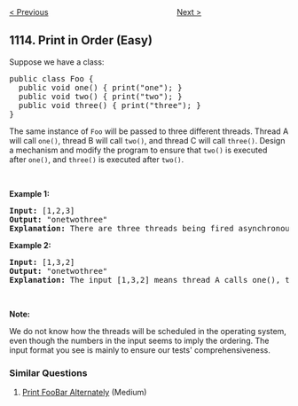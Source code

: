 <!--|This file generated by command(leetcode description); DO NOT EDIT.    |-->
<!--+----------------------------------------------------------------------+-->
<!--|@author    Openset <openset.wang@gmail.com>                           |-->
<!--|@link      https://github.com/openset                                 |-->
<!--|@home      https://github.com/openset/leetcode                        |-->
<!--+----------------------------------------------------------------------+-->

[< Previous](https://github.com/openset/leetcode/tree/master/problems/reported-posts "Reported Posts")
　　　　　　　　　　　　　　　　
[Next >](https://github.com/openset/leetcode/tree/master/problems/print-foobar-alternately "Print FooBar Alternately")

## 1114. Print in Order (Easy)

<p>Suppose we have a class:</p>

<pre>
public class Foo {
&nbsp; public void one() { print(&quot;one&quot;); }
&nbsp; public void two() { print(&quot;two&quot;); }
&nbsp; public void three() { print(&quot;three&quot;); }
}
</pre>

<p>The same instance of <code>Foo</code> will be passed to three different threads. Thread A will call <code>one()</code>, thread B will call <code>two()</code>, and thread C will call <code>three()</code>. Design a mechanism and modify the program&nbsp;to ensure that&nbsp;<code>two()</code>&nbsp;is executed after&nbsp;<code>one()</code>, and&nbsp;<code>three()</code> is executed after&nbsp;<code>two()</code>.</p>

<p>&nbsp;</p>

<p><strong>Example 1:</strong></p>

<pre>
<b>Input:</b> [1,2,3]
<b>Output:</b> &quot;onetwothree&quot;
<strong>Explanation:</strong> There are three threads being fired asynchronously. The input [1,2,3] means thread A calls one(), thread B calls two(), and thread C calls three(). &quot;onetwothree&quot; is the correct output.
</pre>

<p><strong>Example 2:</strong></p>

<pre>
<b>Input:</b> [1,3,2]
<b>Output:</b> &quot;onetwothree&quot;
<strong>Explanation:</strong> The input [1,3,2] means thread A calls one(), thread B calls three(), and thread C calls two(). &quot;onetwothree&quot; is the correct output.</pre>

<p>&nbsp;</p>

<p><strong>Note:</strong></p>

<p>We do not know how the threads will be scheduled in the operating system, even though the numbers in the input seems to imply the ordering. The input format you see is mainly&nbsp;to ensure our tests&#39; comprehensiveness.</p>

### Similar Questions
  1. [Print FooBar Alternately](https://github.com/openset/leetcode/tree/master/problems/print-foobar-alternately) (Medium)
